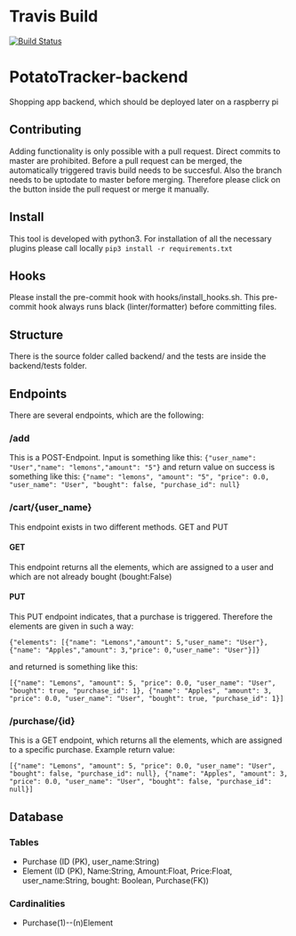 # Travis Build
[![Build Status](https://travis-ci.com/djetzen/PotatoTracker-backend.svg?branch=master)](https://travis-ci.com/djetzen/PotatoTracker-backend)

# PotatoTracker-backend
Shopping app backend, which should be deployed later on a raspberry pi

## Contributing
Adding functionality is only possible with a pull request. Direct commits to master are prohibited. Before a pull request can be merged, the automatically triggered travis build needs to be succesful. Also the branch needs to be uptodate to master before merging. Therefore please click on the button inside the pull request or merge it manually.

## Install
This tool is developed with python3. For installation of all the necessary plugins please call locally `pip3 install -r requirements.txt`

## Hooks
Please install the pre-commit hook with hooks/install_hooks.sh. This pre-commit hook always runs black (linter/formatter) before committing files.

## Structure
There is the source folder called backend/ and the tests are inside the backend/tests folder.

## Endpoints
There are several endpoints, which are the following:
### /add
This is a POST-Endpoint. Input is something like this: `{"user_name": "User","name": "lemons","amount": "5"}` and return value on success is something like this: `{"name": "lemons", "amount": "5", "price": 0.0, "user_name": "User", "bought": false, "purchase_id": null}`

### /cart/{user_name}
This endpoint exists in two different methods. GET and PUT
#### GET
This endpoint returns all the elements, which are assigned to a user and which are not already bought (bought:False)
#### PUT
This PUT endpoint indicates, that a purchase is triggered. Therefore the elements are given in such a way:
```
{"elements": [{"name": "Lemons","amount": 5,"user_name": "User"},{"name": "Apples","amount": 3,"price": 0,"user_name": "User"}]}
```
and returned is something like this:
```
[{"name": "Lemons", "amount": 5, "price": 0.0, "user_name": "User", "bought": true, "purchase_id": 1}, {"name": "Apples", "amount": 3, "price": 0.0, "user_name": "User", "bought": true, "purchase_id": 1}]
```

### /purchase/{id}
This is a GET endpoint, which returns all the elements, which are assigned to a specific purchase.
Example return value:
```
[{"name": "Lemons", "amount": 5, "price": 0.0, "user_name": "User", "bought": false, "purchase_id": null}, {"name": "Apples", "amount": 3, "price": 0.0, "user_name": "User", "bought": false, "purchase_id": null}]
```

## Database
### Tables
- Purchase (ID (PK), user_name:String)
- Element (ID (PK), Name:String, Amount:Float, Price:Float, user_name:String, bought: Boolean, Purchase(FK))

### Cardinalities
- Purchase(1)--(n)Element
